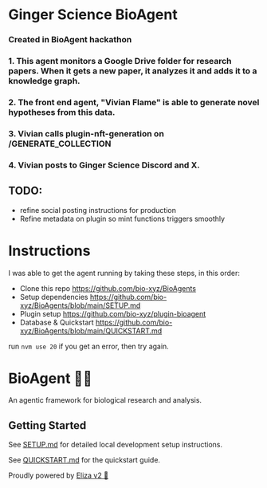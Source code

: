 # Ginger Science BioAgent
### Created in BioAgent hackathon

### 1. This agent monitors a Google Drive folder for research papers. When it gets a new paper, it analyzes it and adds it to a knowledge graph. 

### 2. The front end agent, "Vivian Flame" is able to generate novel hypotheses from this data. 

### 3. Vivian calls plugin-nft-generation on /GENERATE_COLLECTION

### 4. Vivian posts to Ginger Science Discord and X. 

## TODO: 
- refine social posting instructions for production
- Refine metadata on plugin so mint functions triggers smoothly

# Instructions

I was able to get the agent running by taking these steps, in this order:

- Clone this repo https://github.com/bio-xyz/BioAgents 
- Setup dependencies https://github.com/bio-xyz/BioAgents/blob/main/SETUP.md 
- Plugin setup https://github.com/bio-xyz/plugin-bioagent 
- Database & Quickstart https://github.com/bio-xyz/BioAgents/blob/main/QUICKSTART.md 

run `nvm use 20` if you get an error, then try again.




# BioAgent 🤖🧬

An agentic framework for biological research and analysis.

## Getting Started

See [SETUP.md](SETUP.md) for detailed local development setup instructions.

See [QUICKSTART.md](QUICKSTART.md) for the quickstart guide.

Proudly powered by [Eliza v2 🤖](https://github.com/elizaOS/eliza)
